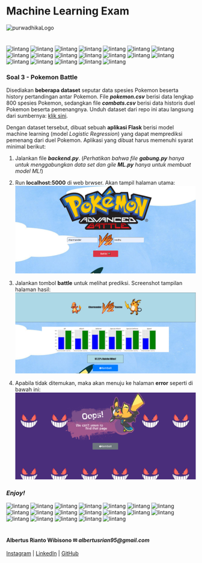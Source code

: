 # Machine Learning Exam

![purwadhikaLogo](https://d1ah56qj523gwb.cloudfront.net/uploads/organizations/logos/1538557444-kcgv11HXelvcOnlyrGcEpfwAf6hbPMhC.png)

#

<img src='https://img.pokemondb.net/sprites/sun-moon/icon/pikachu.png' alt='lintang' style='height:13px; width:18px'/> <img src='https://img.pokemondb.net/sprites/sun-moon/icon/bulbasaur.png' alt='lintang' style='height:13px; width:18px'/> <img src='https://img.pokemondb.net/sprites/sun-moon/icon/charmander.png' alt='lintang' style='height:13px; width:18px'/> <img src='https://img.pokemondb.net/sprites/sun-moon/icon/squirtle.png' alt='lintang' style='height:13px; width:18px'/> <img src='https://img.pokemondb.net/sprites/sun-moon/icon/caterpie.png' alt='lintang' style='height:13px; width:18px'/> <img src='https://img.pokemondb.net/sprites/sun-moon/icon/pidgey.png' alt='lintang' style='height:13px; width:18px'/> <img src='https://img.pokemondb.net/sprites/sun-moon/icon/rattata.png' alt='lintang' style='height:13px; width:18px'/> <img src='https://img.pokemondb.net/sprites/sun-moon/icon/clefairy.png' alt='lintang' style='height:13px; width:18px'/> <img src='https://img.pokemondb.net/sprites/sun-moon/icon/poliwhirl.png' alt='lintang' style='height:13px; width:18px'/> <img src='https://img.pokemondb.net/sprites/sun-moon/icon/jigglypuff.png' alt='lintang' style='height:13px; width:18px'/> <img src='https://img.pokemondb.net/sprites/sun-moon/icon/growlithe.png' alt='lintang' style='height:13px; width:18px'/> <img src='https://img.pokemondb.net/sprites/sun-moon/icon/nidoran-m.png' alt='lintang' style='height:13px; width:18px'/> <img src='https://img.pokemondb.net/sprites/sun-moon/icon/nidoran-f.png' alt='lintang' style='height:13px; width:18px'/> <img src='https://img.pokemondb.net/sprites/sun-moon/icon/psyduck.png' alt='lintang' style='height:13px; width:18px'/> <img src='https://img.pokemondb.net/sprites/sun-moon/icon/machop.png' alt='lintang' style='height:13px; width:18px'/> <img src='https://img.pokemondb.net/sprites/sun-moon/icon/bellsprout.png' alt='lintang' style='height:13px; width:18px'/> <img src='https://img.pokemondb.net/sprites/sun-moon/icon/haunter.png' alt='lintang' style='height:13px; width:18px'/> <img src='https://img.pokemondb.net/sprites/sun-moon/icon/krabby.png' alt='lintang' style='height:13px; width:18px'/> <img src='https://img.pokemondb.net/sprites/sun-moon/icon/magikarp.png' alt='lintang' style='height:13px; width:18px'/>

### **Soal 3 - Pokemon Battle**

Disediakan __beberapa dataset__ seputar data spesies Pokemon beserta history pertandingan antar Pokemon. File **_pokemon.csv_** berisi data lengkap 800 spesies Pokemon, sedangkan file _**combats.csv**_ berisi data historis duel Pokemon beserta pemenangnya. Unduh dataset dari repo ini atau langsung dari sumbernya: [klik sini](https://www.kaggle.com/sekarmg/pokemon).

Dengan dataset tersebut, dibuat sebuah __aplikasi Flask__ berisi model machine learning (model *Logistic Regression*) yang dapat memprediksi pemenang dari duel Pokemon. Aplikasi yang dibuat harus memenuhi syarat minimal berikut:

1. Jalankan file _**backend.py**_. (_Perhatikan bahwa file **gabung.py** hanya untuk menggabungkan data set dan gile **ML.py** hanya untuk membuat model ML!_)

2. Run **localhost:5000** di web brwser. Akan tampil halaman utama:
    ![homePage](./ss1.png)

3. Jalankan tombol **battle** untuk melihat prediksi. Screenshot tampilan halaman hasil:
    ![resultPage](./ss2.png)

4. Apabila tidak ditemukan, maka akan menuju ke halaman **error** seperti di bawah ini:
    ![errorPage](./ss3.png)


### **_Enjoy!_**

<img src='https://img.pokemondb.net/sprites/sun-moon/icon/raichu.png' alt='lintang' style='height:13px; width:18px'/> <img src='https://img.pokemondb.net/sprites/sun-moon/icon/venusaur.png' alt='lintang' style='height:13px; width:18px'/> <img src='https://img.pokemondb.net/sprites/sun-moon/icon/charizard.png' alt='lintang' style='height:13px; width:18px'/> <img src='https://img.pokemondb.net/sprites/sun-moon/icon/blastoise.png' alt='lintang' style='height:13px; width:18px'/> <img src='https://img.pokemondb.net/sprites/sun-moon/icon/butterfree.png' alt='lintang' style='height:13px; width:18px'/> <img src='https://img.pokemondb.net/sprites/sun-moon/icon/pidgeot.png' alt='lintang' style='height:13px; width:18px'/> <img src='https://img.pokemondb.net/sprites/sun-moon/icon/raticate.png' alt='lintang' style='height:13px; width:18px'/> <img src='https://img.pokemondb.net/sprites/sun-moon/icon/clefable.png' alt='lintang' style='height:13px; width:18px'/> <img src='https://img.pokemondb.net/sprites/sun-moon/icon/poliwrath.png' alt='lintang' style='height:13px; width:18px'/> <img src='https://img.pokemondb.net/sprites/sun-moon/icon/wigglytuff.png' alt='lintang' style='height:13px; width:18px'/> <img src='https://img.pokemondb.net/sprites/sun-moon/icon/arcanine.png' alt='lintang' style='height:13px; width:18px'/> <img src='https://img.pokemondb.net/sprites/sun-moon/icon/nidoking.png' alt='lintang' style='height:13px; width:18px'/> <img src='https://img.pokemondb.net/sprites/sun-moon/icon/nidoqueen.png' alt='lintang' style='height:13px; width:18px'/> <img src='https://img.pokemondb.net/sprites/sun-moon/icon/golduck.png' alt='lintang' style='height:13px; width:18px'/> <img src='https://img.pokemondb.net/sprites/sun-moon/icon/machamp.png' alt='lintang' style='height:13px; width:18px'/> <img src='https://img.pokemondb.net/sprites/sun-moon/icon/victreebel.png' alt='lintang' style='height:13px; width:18px'/> <img src='https://img.pokemondb.net/sprites/sun-moon/icon/gengar.png' alt='lintang' style='height:13px; width:18px'/> <img src='https://img.pokemondb.net/sprites/sun-moon/icon/kingler.png' alt='lintang' style='height:13px; width:18px'/> <img src='https://img.pokemondb.net/sprites/sun-moon/icon/gyarados.png' alt='lintang' style='height:13px; width:18px'/>

#

#### Albertus Rianto Wibisono ✉ _albertusrian95@gmail.com_

[Instagram](https://www.instagram.com/rian__wibisono) | 
[LinkedIn](https://www.linkedin.com/in/albertusrian95/) |
[GitHub](https://www.github.com/RiantoWibisono)